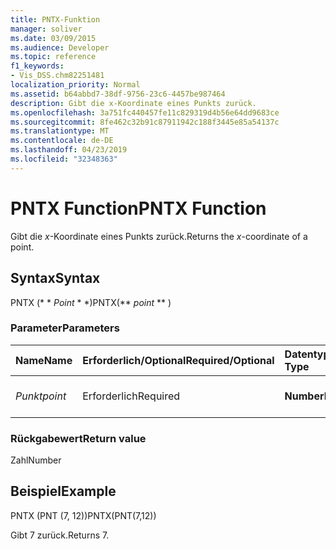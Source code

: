 ```yaml
---
title: PNTX-Funktion
manager: soliver
ms.date: 03/09/2015
ms.audience: Developer
ms.topic: reference
f1_keywords:
- Vis_DSS.chm82251481
localization_priority: Normal
ms.assetid: b64abbd7-38df-9756-23c6-4457be987464
description: Gibt die x-Koordinate eines Punkts zurück.
ms.openlocfilehash: 3a751fc440457fe11c829319d4b56e64dd9683ce
ms.sourcegitcommit: 8fe462c32b91c87911942c188f3445e85a54137c
ms.translationtype: MT
ms.contentlocale: de-DE
ms.lasthandoff: 04/23/2019
ms.locfileid: "32348363"
---
```

# <a name="pntx-function"></a><span data-ttu-id="8d93b-103">PNTX Function</span><span class="sxs-lookup"><span data-stu-id="8d93b-103">PNTX Function</span></span>

<span data-ttu-id="8d93b-104">Gibt die _x_-Koordinate eines Punkts zurück.</span><span class="sxs-lookup"><span data-stu-id="8d93b-104">Returns the  _x_-coordinate of a point.</span></span>
  
## <a name="syntax"></a><span data-ttu-id="8d93b-105">Syntax</span><span class="sxs-lookup"><span data-stu-id="8d93b-105">Syntax</span></span>

<span data-ttu-id="8d93b-106">PNTX (\* \* *Point* \* \*)</span><span class="sxs-lookup"><span data-stu-id="8d93b-106">PNTX(\*\* *point* \*\* )</span></span> 
  
### <a name="parameters"></a><span data-ttu-id="8d93b-107">Parameter</span><span class="sxs-lookup"><span data-stu-id="8d93b-107">Parameters</span></span>

|<span data-ttu-id="8d93b-108">**Name**</span><span class="sxs-lookup"><span data-stu-id="8d93b-108">**Name**</span></span>|<span data-ttu-id="8d93b-109">**Erforderlich/Optional**</span><span class="sxs-lookup"><span data-stu-id="8d93b-109">**Required/Optional**</span></span>|<span data-ttu-id="8d93b-110">**Datentyp**</span><span class="sxs-lookup"><span data-stu-id="8d93b-110">**Data Type**</span></span>|<span data-ttu-id="8d93b-111">**Beschreibung**</span><span class="sxs-lookup"><span data-stu-id="8d93b-111">**Description**</span></span>|
|:-----|:-----|:-----|:-----|
| <span data-ttu-id="8d93b-112">_Punkt_</span><span class="sxs-lookup"><span data-stu-id="8d93b-112">_point_</span></span> <br/> |<span data-ttu-id="8d93b-113">Erforderlich</span><span class="sxs-lookup"><span data-stu-id="8d93b-113">Required</span></span>  <br/> |<span data-ttu-id="8d93b-114">**Number**</span><span class="sxs-lookup"><span data-stu-id="8d93b-114">**Number**</span></span> <br/> |<span data-ttu-id="8d93b-115">Die _x_-Koordinate des Punkts.</span><span class="sxs-lookup"><span data-stu-id="8d93b-115">The  _x_-coordinate of the point.</span></span>  <br/> |
   
### <a name="return-value"></a><span data-ttu-id="8d93b-116">Rückgabewert</span><span class="sxs-lookup"><span data-stu-id="8d93b-116">Return value</span></span>

<span data-ttu-id="8d93b-117">Zahl</span><span class="sxs-lookup"><span data-stu-id="8d93b-117">Number</span></span>
  
## <a name="example"></a><span data-ttu-id="8d93b-118">Beispiel</span><span class="sxs-lookup"><span data-stu-id="8d93b-118">Example</span></span>

<span data-ttu-id="8d93b-119">PNTX (PNT (7, 12))</span><span class="sxs-lookup"><span data-stu-id="8d93b-119">PNTX(PNT(7,12))</span></span> 
  
<span data-ttu-id="8d93b-120">Gibt 7 zurück.</span><span class="sxs-lookup"><span data-stu-id="8d93b-120">Returns 7.</span></span> 
  

